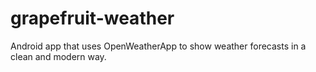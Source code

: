# grapefruit-weather
Android app that uses OpenWeatherApp to show weather forecasts in a clean and modern way.
